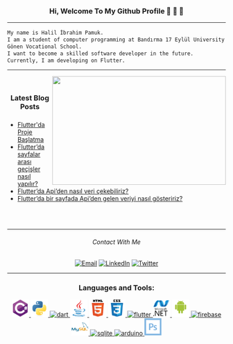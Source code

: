 <div align="center">  <h3>Hi, Welcome To My Github Profile 👋 👋 👋</h3> </div>
<hr>

```` 
My name is Halil İbrahim Pamuk.
I am a student of computer programming at Bandırma 17 Eylül University Gönen Vocational School.
I want to become a skilled software developer in the future.
Currently, I am developing on Flutter. 
````
<hr>

<img src="https://media2.giphy.com/media/qgQUggAC3Pfv687qPC/giphy.gif" align="right" width="400" height="250">

<br>
<div align="center" width="400" height="250" ><h3>Latest Blog Posts<h3></div>

- [Flutter'da Proje Başlatma](https://medium.com/@halilpamuk/flutterda-proje-nas%C4%B1l-ba%C5%9Flat%C4%B1l%C4%B1r-b205b12ae5bc)
- [Flutter’da sayfalar arası geçişler nasıl yapılır?](https://medium.com/@halilpamuk05/flutterda-sayfalar-aras%C4%B1-ge%C3%A7i%C5%9Fler-nas%C4%B1l-yap%C4%B1l%C4%B1r-a9d496771de8)
- [Flutter’da Api’den nasıl veri çekebiliriz?](https://medium.com/@halilpamuk05/flutterda-api-den-nas%C4%B1l-veri-%C3%A7ekebiliriz-f6f77a052426)
- [Flutter’da bir sayfada Api’den gelen veriyi nasıl gösteririz?](https://medium.com/@halilpamuk05/flutterda-bir-sayfada-api-den-gelen-veriyi-nas%C4%B1l-g%C3%B6steririz-7187071b8900)

<br />
<br />
<hr>

<div align="center"> <h6>Contact With Me</h6></div>
<p align = "center"> 
<a href="mailto:halilpamuk05@gmail.com"><img alt="Email" src="https://img.shields.io/badge/Email-halilpamuk05@gmail.com-red?style=flat&logo=gmail"></a>
<a href="https://https://www.linkedin.com/in/halilpamuk/" target="_blank"><img alt="LinkedIn" src="https://img.shields.io/badge/LinkedIn-@halilpamuk-red?style=flat&logo=linkedin"></a>
<a href="https://https://twitter.com/HalilPamukQ/"><img alt="Twitter" src="https://img.shields.io/badge/Twitter-HalilPamukQ-red?style=flat-square&logo=twitter"></a>
</p>

<hr>

<h3 align="center">Languages and Tools:</h3>
<p align="center">
<a href="https://www.w3schools.com/cs/" target="_blank" rel="noreferrer"> <img src="https://raw.githubusercontent.com/devicons/devicon/master/icons/csharp/csharp-original.svg" alt="csharp" width="40" height="40"/> </a>
<a href="https://www.python.org" target="_blank" rel="noreferrer"> <img src="https://raw.githubusercontent.com/devicons/devicon/master/icons/python/python-original.svg" alt="python" width="40" height="40"/> </a>
<a href="https://dart.dev" target="_blank" rel="noreferrer"> <img src="https://www.vectorlogo.zone/logos/dartlang/dartlang-icon.svg" alt="dart" width="40" height="40"/> </a> 
<a href="https://www.java.com" target="_blank" rel="noreferrer"> <img src="https://raw.githubusercontent.com/devicons/devicon/master/icons/java/java-original.svg" alt="java" width="40" height="40"/> </a>
<a href="https://www.w3.org/html/" target="_blank" rel="noreferrer"> <img src="https://raw.githubusercontent.com/devicons/devicon/master/icons/html5/html5-original-wordmark.svg" alt="html5" width="40" height="40"/> </a>
<a href="https://www.w3schools.com/css/" target="_blank" rel="noreferrer"> <img src="https://raw.githubusercontent.com/devicons/devicon/master/icons/css3/css3-original-wordmark.svg" alt="css3" width="40" height="40"/>
<a href="https://flutter.dev" target="_blank" rel="noreferrer"> <img src="https://www.vectorlogo.zone/logos/flutterio/flutterio-icon.svg" alt="flutter" width="40" height="40"/> </a>
<a href="https://dotnet.microsoft.com/" target="_blank" rel="noreferrer"> <img src="https://raw.githubusercontent.com/devicons/devicon/master/icons/dot-net/dot-net-original-wordmark.svg" alt="dotnet" width="40" height="40"/> </a>
<a href="https://developer.android.com" target="_blank" rel="noreferrer"> <img src="https://raw.githubusercontent.com/devicons/devicon/master/icons/android/android-original-wordmark.svg" alt="android" width="40" height="40"/> </a>
<a href="https://firebase.google.com/" target="_blank" rel="noreferrer"> <img src="https://www.vectorlogo.zone/logos/firebase/firebase-icon.svg" alt="firebase" width="40" height="40"/> </a>
<a href="https://www.mysql.com/" target="_blank" rel="noreferrer"> <img src="https://raw.githubusercontent.com/devicons/devicon/master/icons/mysql/mysql-original-wordmark.svg" alt="mysql" width="40" height="40"/> </a>
<a href="https://www.sqlite.org/" target="_blank" rel="noreferrer"> <img src="https://www.vectorlogo.zone/logos/sqlite/sqlite-icon.svg" alt="sqlite" width="40" height="40"/> </a>
<a href="https://www.arduino.cc/" target="_blank" rel="noreferrer"> <img src="https://cdn.worldvectorlogo.com/logos/arduino-1.svg" alt="arduino" width="40" height="40"/> </a>
<a href="https://www.photoshop.com/en" target="_blank" rel="noreferrer"> <img src="https://raw.githubusercontent.com/devicons/devicon/master/icons/photoshop/photoshop-line.svg" alt="photoshop" width="40" height="40"/> </a>

 </p>


[linkedin]: (https://www.linkedin.com/in/halil-pamuk-b91634223/)
[twitter]: (https://twitter.com/HalilPamukQ)
[Medium]: (https://medium.com/@halilpamuk)
